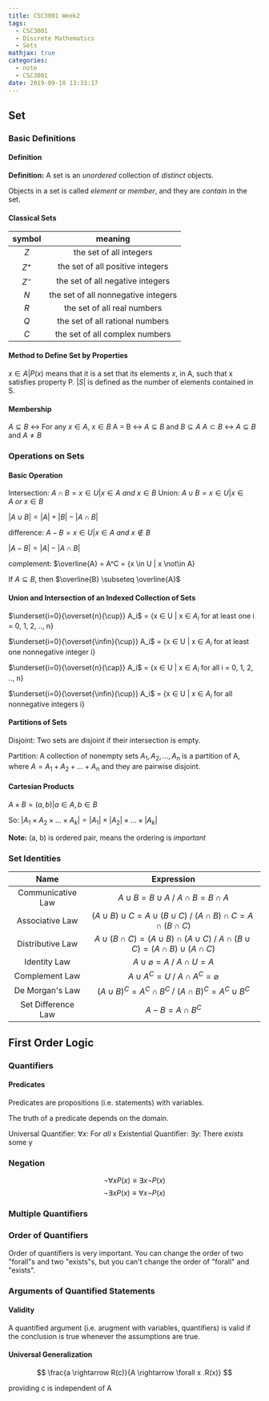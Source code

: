 ```yaml
---
title: CSC3001 Week2
tags:
  - CSC3001
  - Discrete Mathematics
  - Sets
mathjax: true
categories:
  - note
  - CSC3001
date: 2019-09-10 13:33:17
---
```


## Set

### Basic Definitions

#### Definition

**Definition:** A set is an *unordered* collection of *distinct* objects.

Objects in a set is called *element* or *member*, and they are *contain* in the set.

#### Classical Sets

symbol | meaning
:-: | :-:
$Z$ | the set of all integers
$Z^{+}$ | the set of all positive integers
$Z^{-}$ | the set of all negative integers
$N$ | the set of all nonnegative integers
$R$ | the set of all real numbers
$Q$ | the set of all rational numbers
$C$ | the set of all complex numbers

#### Method to Define Set by Properties

${x \in A | P(x)}$ means that it is a set that its elements *x*, in A, such that x satisfies property P.
$|S|$ is defined as the number of elements contained in S.

#### Membership

$A \subseteq B$ $\leftrightarrow$ For any $x \in A$, $x \in B$
A = B $\leftrightarrow$ $A \subseteq B$ and $B \subseteq A$
$A \subset B$ $\leftrightarrow$ $A \subseteq B$ and $A \ne B$

### Operations on Sets

#### Basic Operation

Intersection: $A \cap B = {x \in U | x \in A \ and \ x \in B}$
Union: $A \cup B = {x \in U | x \in A \ or \ x \in B}$

$|A \cup B| = |A| + |B| - |A \cap B|$

difference: $A - B = {x \in U | x \in A \ and \ x \not\in B}$

$|A - B| = |A| - |A \cap B|$

complement: $\overline{A} = A^C = {x \in U | x \not\in A}

If $A \subseteq B$, then $\overline{B} \subseteq \overline{A}$

#### Union and Intersection of an Indexed Collection of Sets

$\underset{i=0}{\overset{n}{\cup}} A_i$ = {x $\in$ U | x $\in \ A_i$ for at least one i = 0, 1, 2, .., n}

$\underset{i=0}{\overset{\infin}{\cup}} A_i$ = {x $\in$ U | x $\in \ A_i$ for at least one nonnegative integer i}

$\underset{i=0}{\overset{n}{\cap}} A_i$ = {x $\in$ U | x $\in \ A_i$ for all i = 0, 1, 2, .., n}

$\underset{i=0}{\overset{\infin}{\cup}} A_i$ = {x $\in$ U | x $\in \ A_i$ for all nonnegative integers i}

#### Partitions of Sets

Disjoint: Two sets are disjoint if their intersection is empty.

Partition: A collection of nonempty sets ${A_1, A_2, ..., A_n}$ is a partition of A, where $A = A_1+ A_2+ ...+ A_n$ and they are pairwise disjoint.

#### Cartesian Products

$A \times B = {(a, b) | a \in A, b \in B}$

So: $|A_1 \times A_2 \times ... \times A_k| = |A_1| \times |A_2| \times ... \times |A_k|$

**Note:** (a, b) is ordered pair, means the ordering is *important*

### Set Identities

Name | Expression
:-: | :-:
Communicative Law | $A \cup B = B \cup A$ / $A \cap B = B \cap A$
Associative Law | $(A \cup B) \cup C = A \cup (B \cup C)$ / $(A \cap B) \cap C = A \cap (B \cap C)$
Distributive Law | $A \cup (B \cap C) = (A \cup B) \cap (A \cup C)$ / $A \cap (B \cup C) = (A \cap B) \cup (A \cap C)$
Identity Law | $A \cup \varnothing = A$ / $A \cap U = A$
Complement Law | $A \cup A^C = U$ / $A \cap A^C = \varnothing$
De Morgan's Law | $(A \cup B)^C = A^C \cap B^C$ / $(A \cap B)^C = A^C \cup B^C$
Set Difference Law | $A - B = A \cap B^C$

## First Order Logic

### Quantifiers

#### Predicates

Predicates are propositions (i.e. statements) with variables.

The truth of a predicate depends on the domain.

Universal Quantifier: $\forall x$: For *all* x
Existential Quantifier: $\exists y$: There *exists* some y

### Negation

$$\neg \forall xP(x) \equiv \exists x \neg P(x)$$
$$\neg \exists xP(x) \equiv \forall x \neg P(x)$$

### Multiple Quantifiers

### Order of Quantifiers

Order of quantifiers is very important.
You can change the order of two "forall"s and two "exists"s, but you can't change the order of "forall" and "exists".

### Arguments of Quantified Statements

#### Validity

A quantified argument (i.e. arugment with variables, quantifiers) is valid if the conclusion is true whenever the assumptions are true.

#### Universal Generalization

$$
\frac{a \rightarrow R(c)}{A \rightarrow \forall x .R(x)}
$$

providing c is independent of A